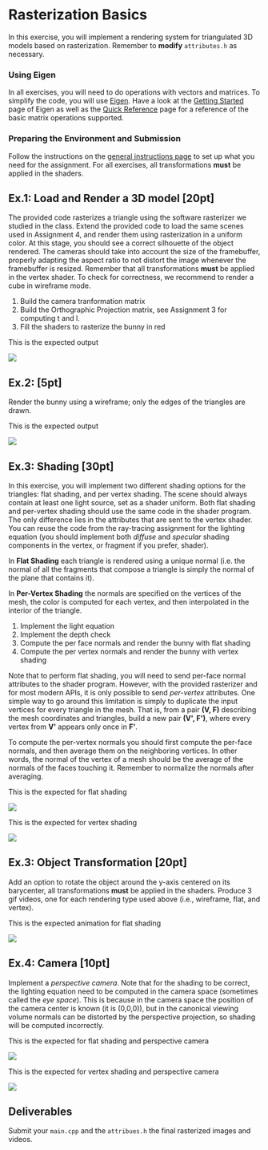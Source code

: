 Rasterization Basics
===============

In this exercise, you will implement a rendering system for triangulated 3D models based on rasterization. Remember to **modify** `attributes.h` as necessary.

### Using Eigen

In all exercises, you will need to do operations with vectors and matrices. To simplify the code, you will use [Eigen](http://eigen.tuxfamily.org/).
Have a look at the [Getting Started](http://eigen.tuxfamily.org/dox/GettingStarted.html) page of Eigen as well as the [Quick Reference](http://eigen.tuxfamily.org/dox/group__QuickRefPage.html}) page for a reference of the basic matrix operations supported.

### Preparing the Environment and Submission

Follow the instructions on the [general instructions page](../RULES.md) to set up what you need for the assignment.
For all exercises, all transformations **must** be applied in the shaders.


Ex.1: Load and Render a 3D model [20pt]
------------------

The provided code rasterizes a triangle using the software rasterizer we studied in the class. Extend the provided code to load the same scenes used in Assignment 4, and render them using rasterization in a uniform color. At this stage, you should see a correct silhouette of the object rendered. The cameras should take into account the size of the framebuffer, properly adapting the aspect ratio to not distort the image whenever the framebuffer is resized. Remember that all transformations **must** be applied in the vertex shader. To check for correctness, we recommend to render a cube in wireframe mode.

1. Build the camera tranformation matrix
2. Build the Orthographic Projection matrix, see Assignment 3 for computing t and l.
3. Fill the shaders to rasterize the bunny in red

This is the expected output

![](img/orthographic/simple.png)

Ex.2: [5pt]
----------------

Render the bunny using a wireframe; only the edges of the triangles are drawn.

This is the expected output

![](img/orthographic/wireframe.png)


Ex.3: Shading [30pt]
-------------

In this exercise, you will implement two different shading options for the triangles: flat shading, and per vertex shading. The scene should always contain at least one light source, set as a shader uniform. Both flat shading and per-vertex shading should use the same code in the shader program. The only difference lies in the attributes that are sent to the vertex shader. You can reuse the code from the ray-tracing assignment for the lighting equation (you should implement both *diffuse* and *specular* shading components in the vertex, or fragment if you prefer, shader).

In **Flat Shading** each triangle is rendered using a unique normal (i.e. the normal of all the fragments that compose a triangle is simply the normal of the plane that contains it).

In **Per-Vertex Shading** the normals are specified on the vertices of the mesh, the color is computed for each vertex, and then interpolated in the interior of the triangle.

1. Implement the light equation
2. Implement the depth check
3. Compute the per face normals and render the bunny with flat shading
4. Compute the per vertex normals and render the bunny with vertex shading


Note that to perform flat shading, you will need to send per-face normal attributes to the shader program. However, with the provided rasterizer and for most modern APIs, it is only possible to send *per-vertex* attributes. One simple way to go around this limitation is simply to duplicate the input vertices for every triangle in the mesh. That is, from a pair **(V, F)** describing the mesh coordinates and triangles, build a new pair **(V', F')**, where every vertex from **V'** appears only once in **F'**.

To compute the per-vertex normals you should first compute the per-face normals, and then average them on the neighboring vertices. In other words, the normal of the vertex of a mesh should be the average of the normals of the faces touching it. Remember to normalize the normals after averaging.

This is the expected for flat shading

![](img/orthographic/flat_shading.png)

This is the expected for vertex shading

![](img/orthographic/pv_shading.png)


Ex.3: Object Transformation [20pt]
----------------------------------

Add an option to rotate the object around the y-axis centered on its barycenter, all transformations **must** be applied in the shaders. Produce 3 gif videos, one for each rendering type used above (i.e., wireframe, flat, and vertex).

This is the expected animation for flat shading

![](img/orthographic/bunny.gif)


Ex.4: Camera [10pt]
-------------------------------

Implement a *perspective camera*. Note that for the shading to be correct, the lighting equation need to be computed in the camera space (sometimes called the *eye space*). This is because in the camera space the position of the camera center is known (it is (0,0,0)), but in the canonical viewing volume normals can be distorted by the perspective projection, so shading will be computed incorrectly.


This is the expected for flat shading and perspective camera

![](img/perspective/flat_shading.png)

This is the expected for vertex shading and perspective camera

![](img/perspective/pv_shading.png)


Deliverables
-------------

Submit your `main.cpp` and the `attribues.h` the final rasterized images and videos.
